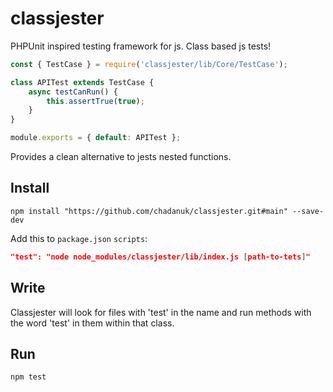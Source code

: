 # classjester
PHPUnit inspired testing framework for js. Class based js tests!

```js
const { TestCase } = require('classjester/lib/Core/TestCase');

class APITest extends TestCase {
    async testCanRun() {
        this.assertTrue(true);
    }
}

module.exports = { default: APITest };
```

Provides a clean alternative to jests nested functions.

## Install
`npm install "https://github.com/chadanuk/classjester.git#main" --save-dev`

Add this to `package.json` `scripts`:
```json
"test": "node node_modules/classjester/lib/index.js [path-to-tets]"
```

## Write
Classjester will look for files with 'test' in the name and run methods with the word 'test' in them within that class.


## Run
`npm test`
